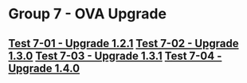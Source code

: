 Group 7 - OVA Upgrade
=======

[Test 7-01 - Upgrade 1.2.1](7-01-Upgrade-1.2.1.md)
[Test 7-02 - Upgrade 1.3.0](7-02-Upgrade-1.3.0.md)
[Test 7-03 - Upgrade 1.3.1](7-03-Upgrade-1.3.1.md)
[Test 7-04 - Upgrade 1.4.0](7-04-Upgrade-1.4.0.md)
-
